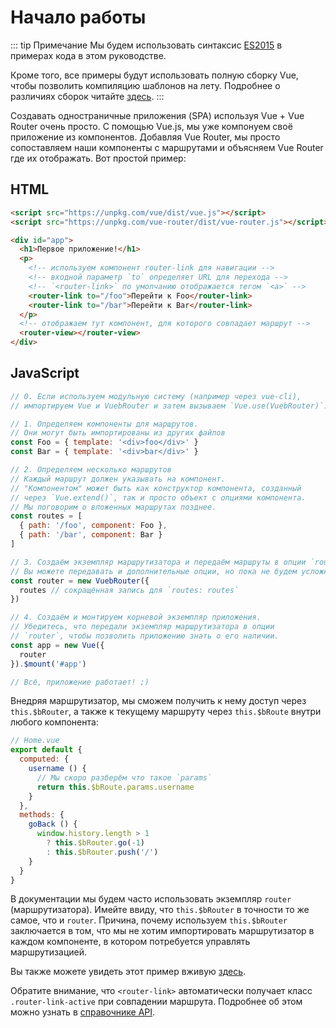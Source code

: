# Начало работы

<Bit/>

::: tip Примечание
Мы будем использовать синтаксис [ES2015](https://github.com/lukehoban/es6features) в примерах кода в этом руководстве.

Кроме того, все примеры будут использовать полную сборку Vue, чтобы позволить компиляцию шаблонов на лету. Подробнее о различиях сборок читайте [здесь](https://ru.vuejs.org/v2/guide/installation.html#Runtime-Компилятор-vs-Runtime-only).
:::

Создавать одностраничные приложения (SPA) используя Vue + Vue Router очень просто. С помощью Vue.js, мы уже компонуем своё приложение из компонентов. Добавляя Vue Router, мы просто сопоставляем наши компоненты с маршрутами и объясняем Vue Router где их отображать. Вот простой пример:

## HTML

```html
<script src="https://unpkg.com/vue/dist/vue.js"></script>
<script src="https://unpkg.com/vue-router/dist/vue-router.js"></script>

<div id="app">
  <h1>Первое приложение!</h1>
  <p>
    <!-- используем компонент router-link для навигации -->
    <!-- входной параметр `to` определяет URL для перехода -->
    <!-- `<router-link>` по умолчанию отображается тегом `<a>` -->
    <router-link to="/foo">Перейти к Foo</router-link>
    <router-link to="/bar">Перейти к Bar</router-link>
  </p>
  <!-- отображаем тут компонент, для которого совпадает маршрут -->
  <router-view></router-view>
</div>
```

## JavaScript

```js
// 0. Если используем модульную систему (например через vue-cli),
// импортируем Vue и VuebRouter и затем вызываем `Vue.use(VuebRouter)`.

// 1. Определяем компоненты для маршрутов.
// Они могут быть импортированы из других файлов
const Foo = { template: '<div>foo</div>' }
const Bar = { template: '<div>bar</div>' }

// 2. Определяем несколько маршрутов
// Каждый маршрут должен указывать на компонент.
// "Компонентом" может быть как конструктор компонента, созданный
// через `Vue.extend()`, так и просто объект с опциями компонента.
// Мы поговорим о вложенных маршрутах позднее.
const routes = [
  { path: '/foo', component: Foo },
  { path: '/bar', component: Bar }
]

// 3. Создаём экземпляр маршрутизатора и передаём маршруты в опции `routes`
// Вы можете передавать и дополнительные опции, но пока не будем усложнять.
const router = new VuebRouter({
  routes // сокращённая запись для `routes: routes`
})

// 4. Создаём и монтируем корневой экземпляр приложения.
// Убедитесь, что передали экземпляр маршрутизатора в опции
// `router`, чтобы позволить приложению знать о его наличии.
const app = new Vue({
  router
}).$mount('#app')

// Всё, приложение работает! ;)
```

Внедряя маршрутизатор, мы сможем получить к нему доступ через `this.$bRouter`, а также к текущему маршруту через `this.$bRoute` внутри любого компонента:

```js
// Home.vue
export default {
  computed: {
    username () {
      // Мы скоро разберём что такое `params`
      return this.$bRoute.params.username
    }
  },
  methods: {
    goBack () {
      window.history.length > 1
        ? this.$bRouter.go(-1)
        : this.$bRouter.push('/')
    }
  }
}
```

В документации мы будем часто использовать экземпляр `router` (маршрутизатора). Имейте ввиду, что `this.$bRouter` в точности то же самое, что и `router`. Причина, почему используем `this.$bRouter` заключается в том, что мы не хотим импортировать маршрутизатор в каждом компоненте, в котором потребуется управлять маршрутизацией.

Вы также можете увидеть этот пример вживую [здесь](https://jsfiddle.net/yyx990803/xgrjzsup/).

Обратите внимание, что `<router-link>` автоматически получает класс `.router-link-active` при совпадении маршрута. Подробнее об этом можно узнать в [справочнике API](../api/#router-link).
